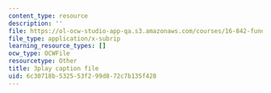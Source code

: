 ```yaml
---
content_type: resource
description: ''
file: https://ol-ocw-studio-app-qa.s3.amazonaws.com/courses/16-842-fundamentals-of-systems-engineering-fall-2015/6c30718b532553f299d872c7b135f428_CTVFDb44ses.vtt
file_type: application/x-subrip
learning_resource_types: []
ocw_type: OCWFile
resourcetype: Other
title: 3play caption file
uid: 6c30718b-5325-53f2-99d8-72c7b135f428
---
```

